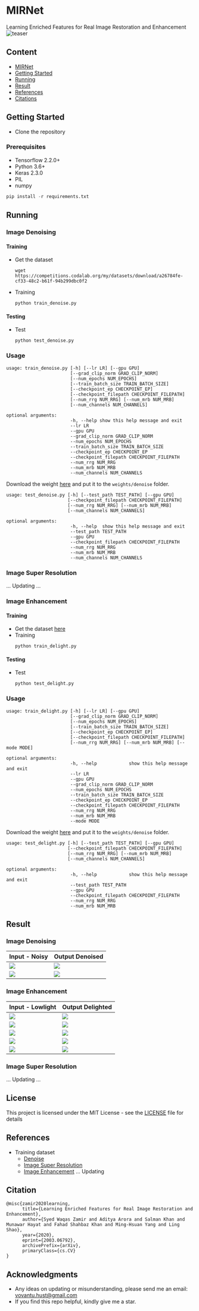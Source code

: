 # MIRNet
Learning Enriched Features for Real Image Restoration and Enhancement
![teaser](MIR.png)
## Content
- [MIRNet](#MIRNet)
- [Getting Started](#getting-tarted)
- [Running](#running)
- [Result](#result)
- [References](#references)
- [Citations](#citation)

## Getting Started

- Clone the repository

### Prerequisites

- Tensorflow 2.2.0+
- Python 3.6+
- Keras 2.3.0
- PIL
- numpy

```python
pip install -r requirements.txt
```

## Running
### Image Denoising
#### Training
- Get the dataset
    ```
    wget https://competitions.codalab.org/my/datasets/download/a26784fe-cf33-48c2-b61f-94b299dbc0f2
    ```
- Training 
    ```
    python train_denoise.py
    ```
#### Testing
- Test
    ```
    python test_denoise.py
    ```
### Usage
```
usage: train_denoise.py [-h] [--lr LR] [--gpu GPU]
                        [--grad_clip_norm GRAD_CLIP_NORM]
                        [--num_epochs NUM_EPOCHS]
                        [--train_batch_size TRAIN_BATCH_SIZE]
                        [--checkpoint_ep CHECKPOINT_EP]
                        [--checkpoint_filepath CHECKPOINT_FILEPATH]
                        [--num_rrg NUM_RRG] [--num_mrb NUM_MRB]
                        [--num_channels NUM_CHANNELS]
```
```
optional arguments:
                        -h, --help show this help message and exit
                        --lr LR
                        --gpu GPU
                        --grad_clip_norm GRAD_CLIP_NORM
                        --num_epochs NUM_EPOCHS
                        --train_batch_size TRAIN_BATCH_SIZE
                        --checkpoint_ep CHECKPOINT_EP
                        --checkpoint_filepath CHECKPOINT_FILEPATH
                        --num_rrg NUM_RRG
                        --num_mrb NUM_MRB
                        --num_channels NUM_CHANNELS
```

Download the weight [here](https://drive.google.com/file/d/1iPMYhTSiXrFPK3Pvz1Sn6e2ZeDhYHeSw/view?usp=sharing) and put it to the ```weights/denoise``` folder.
```
usage: test_denoise.py [-h] [--test_path TEST_PATH] [--gpu GPU]
                       [--checkpoint_filepath CHECKPOINT_FILEPATH]
                       [--num_rrg NUM_RRG] [--num_mrb NUM_MRB]
                       [--num_channels NUM_CHANNELS]
```
```
optional arguments:
                        -h, --help  show this help message and exit
                        --test_path TEST_PATH
                        --gpu GPU
                        --checkpoint_filepath CHECKPOINT_FILEPATH
                        --num_rrg NUM_RRG
                        --num_mrb NUM_MRB
                        --num_channels NUM_CHANNELS
```
### Image Super Resolution
... Updating ...
### Image Enhancement
#### Training
- Get the dataset [here](https://drive.google.com/file/d/157bjO1_cFuSd0HWDUuAmcHRJDVyWpOxB/view)
- Training 
    ```
    python train_delight.py
    ```
#### Testing
- Test
    ```
    python test_delight.py
    ```
### Usage
```
usage: train_delight.py [-h] [--lr LR] [--gpu GPU]
                        [--grad_clip_norm GRAD_CLIP_NORM]
                        [--num_epochs NUM_EPOCHS]
                        [--train_batch_size TRAIN_BATCH_SIZE]
                        [--checkpoint_ep CHECKPOINT_EP]
                        [--checkpoint_filepath CHECKPOINT_FILEPATH]
                        [--num_rrg NUM_RRG] [--num_mrb NUM_MRB] [--mode MODE]
```
```
optional arguments:
                        -h, --help            show this help message and exit
                        --lr LR
                        --gpu GPU
                        --grad_clip_norm GRAD_CLIP_NORM
                        --num_epochs NUM_EPOCHS
                        --train_batch_size TRAIN_BATCH_SIZE
                        --checkpoint_ep CHECKPOINT_EP
                        --checkpoint_filepath CHECKPOINT_FILEPATH
                        --num_rrg NUM_RRG
                        --num_mrb NUM_MRB
                        --mode MODE
```

Download the weight [here](https://drive.google.com/file/d/1fdIR9vXLJW2s7o-aHgk67HSAAL4LHOXm/view?usp=sharing) and put it to the ```weights/denoise``` folder.
```
usage: test_delight.py [-h] [--test_path TEST_PATH] [--gpu GPU]
                       [--checkpoint_filepath CHECKPOINT_FILEPATH]
                       [--num_rrg NUM_RRG] [--num_mrb NUM_MRB]
                       [--num_channels NUM_CHANNELS]
```
```
optional arguments:
                        -h, --help            show this help message and exit
                        --test_path TEST_PATH
                        --gpu GPU
                        --checkpoint_filepath CHECKPOINT_FILEPATH
                        --num_rrg NUM_RRG
                        --num_mrb NUM_MRB
```

## Result
### Image Denoising

| Input - Noisy | Output Denoised |
| --- | --- |
| ![](test/denoise/NOISY_SRGB_010.PNG) | ![](result/denoise/NOISY_SRGB_010.PNG)|
| ![](test/denoise/NOISY_SRGB_020.PNG) | ![](result/denoise/NOISY_SRGB_020.PNG)|

### Image Enhancement

| Input - Lowlight | Output Delighted |
| --- | --- |
| ![](test/delight/1.png) | ![](result/delight/1.png)|
| ![](test/delight/179.png) | ![](result/delight/179.png)|
| ![](test/delight/22.png) | ![](result/delight/22.png)|
| ![](test/delight/111.png) | ![](result/delight/111.png)|
| ![](test/delight/493.png) | ![](result/delight/493.png)|

### Image Super Resolution
... Updating ...


## License

This project is licensed under the MIT License - see the [LICENSE](https://github.com/tuvovan/MIRNet---Keras/blob/master/LICENSE) file for details

## References
- Training dataset 
    - [Denoise](https://www.eecs.yorku.ca/~kamel/sidd/dataset.php)
    - [Image Super Resolution](https://drive.google.com/file/d/157bjO1_cFuSd0HWDUuAmcHRJDVyWpOxB/view)
    - [Image Enhancement](#) ... Updating

## Citation
```
@misc{zamir2020learning,
      title={Learning Enriched Features for Real Image Restoration and Enhancement}, 
      author={Syed Waqas Zamir and Aditya Arora and Salman Khan and Munawar Hayat and Fahad Shahbaz Khan and Ming-Hsuan Yang and Ling Shao},
      year={2020},
      eprint={2003.06792},
      archivePrefix={arXiv},
      primaryClass={cs.CV}
}
```
## Acknowledgments
- Any ideas on updating or misunderstanding, please send me an email: <vovantu.hust@gmail.com>
- If you find this repo helpful, kindly give me a star.

